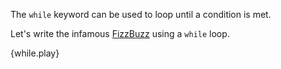 The `while` keyword can be used to loop until a condition is met.

Let's write the infamous [FizzBuzz][fizzbuzz] using a `while` loop.

{while.play}

[fizzbuzz]: https://en.wikipedia.org/wiki/Fizz_buzz
